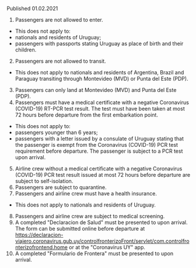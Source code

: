 Published 01.02.2021 
1. Passengers are not allowed to enter.
- This does not apply to:
- nationals and residents of Uruguay;
- passengers with passports stating Uruguay as place of birth and their children.
2. Passengers are not allowed to transit.
- This does not apply to nationals and residents of Argentina, Brazil and Paraguay transiting through Montevideo (MVD) or Punta del Este (PDP).
3. Passengers can only land at Montevideo (MVD) and Punta del Este (PDP).
4. Passengers must have a medical certificate with a negative Coronavirus (COVID-19) RT-PCR test result. The test must have been taken at most 72 hours before departure from the first embarkation point.
- This does not apply to:
- passengers younger than 6 years;
- passengers with a letter issued by a consulate of Uruguay stating that the passenger is exempt from the Coronavirus (COVID-19) PCR test requirement before departure. The passenger is subject to a PCR test upon arrival.
5. Airline crew without a medical certificate with a negative Coronavirus (COVID-19) PCR test result issued at most 72 hours before departure are subject to self-isolation.
6. Passengers are subject to quarantine.
7. Passengers and airline crew must have a health insurance.
- This does not apply to nationals and residents of Uruguay.
8. Passengers and airline crew are subject to medical screening.
9. A completed "Declaracion de Salud" must be presented to upon arrival. The form can be submitted online before departure at <a href="https://declaracion-viajero.coronavirus.gub.uy/controlfronterizoFront/servlet/com.controlfronterizofrontend.home">https://declaracion-viajero.coronavirus.gub.uy/controlfronterizoFront/servlet/com.controlfronterizofrontend.home</a> or at the "Coronavirus UY" app.
10. A completed "Formulario de Frontera" must be presented to upon arrival.

